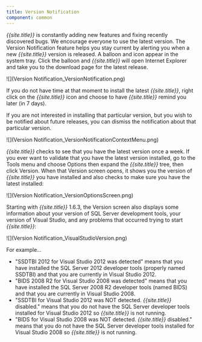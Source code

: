 ```yaml
---
title: Version Notification
component: common
---
```


*{{site.title}}* is constantly adding new features and fixing recently discovered bugs. We encourage everyone to use the latest version. The Version Notification feature helps you stay current by alerting you when a new *{{site.title}}* version is released. A balloon and icon appear in the system tray. Click the balloon and *{{site.title}}* will open Internet Explorer and take you to the download page for the latest release.

![](Version Notification_VersionNotification.png)

If you do not have time at that moment to install the latest *{{site.title}}*, right click on the *{{site.title}}* icon and choose to have *{{site.title}}* remind you later (in 7 days).

If you are not interested in installing that particular version, but you wish to be notified about future releases, you can dismiss the notification about that particular version.

![](Version Notification_VersionNotificationContextMenu.png)

*{{site.title}}* checks to see that you have the latest version once a week. If you ever want to validate that you have the latest version installed, go to the Tools menu and choose Options then expand the *{{site.title}}* tree, then click Version. When that Version screen opens, it shows you the version of *{{site.title}}* you have installed and also checks to make sure you have the latest installed:

![](Version Notification_VersionOptionsScreen.png)


Starting with *{{site.title}}* 1.6.3, the Version screen also displays some information about your version of SQL Server development tools, your version of Visual Studio, and any problems that occurred trying to start *{{site.title}}*:

![](Version Notification_VisualStudioVersion.png)

For example...

* "SSDTBI 2012 for Visual Studio 2012 was detected" means that you have installed the SQL Server 2012 developer tools (properly named SSDTBI) and that you are currently in Visual Studio 2012.
* "BIDS 2008 R2 for Visual Studio 2008 was detected" means that you have installed the SQL Server 2008 R2 developer tools (named BIDS) and that you are currently in Visual Studio 2008.
* "SSDTBI for Visual Studio 2012 was NOT detected. *{{site.title}}* disabled." means that you do not have the SQL Server developer tools installed for Visual Studio 2012 so *{{site.title}}* is not running.
* "BIDS for Visual Studio 2008 was NOT detected. *{{site.title}}* disabled." means that you do not have the SQL Server developer tools installed for Visual Studio 2008 so *{{site.title}}* is not running.
